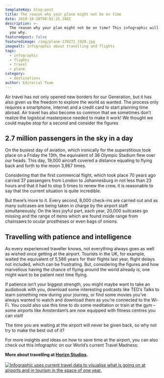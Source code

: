 ```yaml
---
templateKey: blog-post
title: The reason why your plane might not be on time
date: 2019-10-28T08:01:25.186Z
description: >-
  The reason why your plan might not be on time? This infographic will explain
  you why.
featuredpost: false
featuredimage: /img/plane-170272_1920.jpg
imagealt: Infographic about travelling and flights
tags:
  - infographic
  - flights
  - travel
  - plane
category:
  - destinations
author: Editorial Team
---
```

Air travel has not only opened new borders for our Generation, but it has also given us the freedom to explore the world as wanted. The process only requires a smartphone, internet and a credit card to start planning time abroad. Air travel has also become so common that we sometimes don’t realize the logistical masterpiece needed to make it work! We thought we could maybe stop for a second and consider the figures

## 2.7 million passengers in the sky in a day

On the busiest day of aviation, which ironically for the superstitious took place on a Friday the 13th, the equivalent of 36 Olympic Stadium flew over our heads. This day, 19,000 aircraft covered a distance equaling to flying back and forth to the moon 3,967 times.

Considering that the first commercial flight, which took place 70 years ago carried 37 passengers from London to Johannesburg in not less than 23 hours and that it had to stop 5 times to renew the crew, it is reasonable to say that the current situation is quite incredible.

But there’s more to it. Every second, 8,000 check-ins are carried out and as many suitcases are being taken in charge by the airport staff simultaneously. On the less joyful part, each year, 20,000 suitcases go missing and the range of items which are found inside range from chainsaws to ocular prostheses or even bags of onions.

## Travelling with patience and intelligence

As every experienced traveller knows, not everything always goes as well as wished once getting at the airport.  Tourists in the UK, for example, waited the equivalent of 5,586 years for their flights last year, flight delays not included, which can be frustrating. But, considering the figures and how marvellous having the chance of flying around the world already is, one might want to be patient next time flying.

If patience isn’t your biggest strength, you might maybe want to take an audiobook with you, download some interesting podcasts like TED’s Talks to learn something new during your journey, or find some movies you’ve always wanted to watch and download them as you’re connected to the Wi-Fi. You could also use this time to do some meditation or train at the gym – some airports like Amsterdam’s are now equipped with fitness centres you can visit! 

The time you are waiting at the airport will never be given back, so why not try to make the best out of it?

For more insights and ideas on how to save time at the airport, you can also check out this infographic on our World’s current Travel Madness:

<p><strong>More about travelling at <a href="https://horizn-studios.co.uk/en/">Horizn Studios</a>.</strong><br /><br /><a href="https://horizn-studios.co.uk/journal/travel-madness/"><img src="https://res.horizn-studios.com/v1568303426/infographics/Infographic-Travelmadness-Horizn.jpg" alt="Infographic uses current travel data to visualise what is going on at airports and in tourism in the space of one year." /></a></p>
